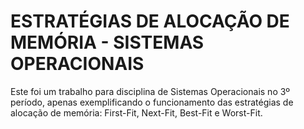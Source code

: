 # ESTRATÉGIAS DE ALOCAÇÃO DE MEMÓRIA - SISTEMAS OPERACIONAIS
Este foi um trabalho para disciplina de Sistemas Operacionais no 3º período, apenas exemplificando o funcionamento das estratégias de alocação de memória: First-Fit, Next-Fit, Best-Fit e Worst-Fit.
